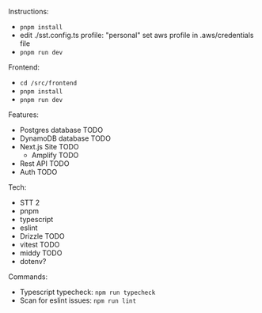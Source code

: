 Instructions:
- `pnpm install`
- edit ./sst.config.ts profile: "personal" set aws profile in .aws/credentials file
- `pnpm run dev`


Frontend:
- `cd /src/frontend`
- `pnpm install`
- `pnpm run dev`

Features:
- Postgres database TODO
- DynamoDB database TODO
- Next.js Site TODO
  - Amplify TODO
- Rest API TODO
- Auth TODO

Tech:
- STT 2
- pnpm
- typescript
- eslint
- Drizzle TODO
- vitest TODO
- middy TODO
- dotenv?

Commands:
- Typescript typecheck: `npm run typecheck`
- Scan for eslint issues: `npm run lint`


